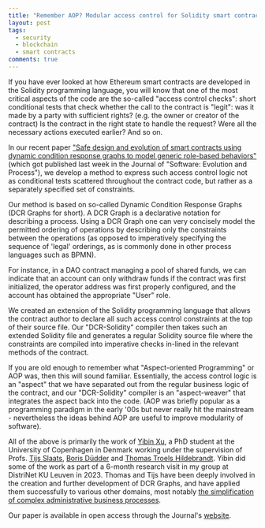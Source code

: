 ```yaml
---
title: "Remember AOP? Modular access control for Solidity smart contracts"
layout: post
tags:
  - security
  - blockchain
  - smart contracts
comments: true
---
```


If you have ever looked at how Ethereum smart contracts are developed in the Solidity programming language, you will know that one of the most critical aspects of the
code are the so-called "access control checks": short conditional tests that check whether the call to the contract is "legit": was it made by a party with sufficient rights?
(e.g. the owner or creator of the contract) Is the contract in the right state to handle the request? Were all the necessary actions executed earlier? And so on.

In our recent paper ["Safe design and evolution of smart contracts using dynamic condition response graphs to model generic role-based behaviors"](https://onlinelibrary.wiley.com/doi/10.1002/smr.2730) (which got published last week
in the Journal of "Software: Evolution and Process"), we develop a method to express such access control logic not as conditional tests scattered throughout the contract code,
but rather as a separately specified set of constraints.

<!--more-->

Our method is based on so-called Dynamic Condition Response Graphs (DCR Graphs for short).
A DCR Graph is a declarative notation for describing a process. Using a DCR Graph one can very concisely model the permitted ordering of operations by
describing only the constraints between the operations (as opposed to imperatively specifying the sequence of 'legal' orderings, as is commonly done in
other process languages such as BPMN).

For instance, in a DAO contract managing a pool of shared funds, we can indicate that an account can only withdraw funds if the contract was first initialized,
the operator address was first properly configured, and the account has obtained the appropriate "User" role.

We created an extension of the Solidity programming language that allows the contract author to declare all such access control constraints at the top of their source file.
Our "DCR-Solidity" compiler then takes such an extended Solidity file and generates a regular Solidity source file where the constraints are compiled into
imperative checks in-lined in the relevant methods of the contract.

If you are old enough to remember what "Aspect-oriented Programming" or AOP was, then this will sound familiar. Essentially, the access control logic
is an "aspect" that we have separated out from the regular business logic of the contract, and our "DCR-Solidity" compiler is an "aspect-weaver" that
integrates the aspect back into the code. (AOP was briefly popular as a programming paradigm in the early '00s but never really hit the mainstream -
nevertheless the ideas behind AOP are useful to improve modularity of software).

All of the above 
is primarily the work of [Yibin Xu](https://xuyibin.top/), a PhD student at the University of Copenhagen in Denmark working under the supervision of Profs. [Tijs Slaats](https://researchprofiles.ku.dk/en/persons/tijs-slaats), [Boris Düdder](https://researchprofiles.ku.dk/en/persons/boris-d%C3%BCdder)
and [Thomas Troels Hildebrandt](https://researchprofiles.ku.dk/en/persons/thomas-troels-hildebrandt).
Yibin did some of the work as part of a 6-month research visit in my group at DistriNet KU Leuven in 2023. Thomas and Tijs have been deeply involved in the creation
and further development of DCR Graphs, and have applied
them successfully to various other domains, most notably [the simplification of complex administrative business processes](https://documentation.dcr.design/).

Our paper is available in open access through the Journal's [website](https://onlinelibrary.wiley.com/doi/10.1002/smr.2730).
